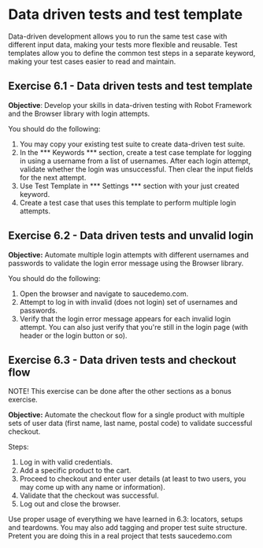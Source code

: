 # Data driven tests and test template

Data-driven development allows you to run the same test case with different input data, making your tests more flexible and reusable. Test templates allow you to define the common test steps in a separate keyword, making your test cases easier to read and maintain.

## Exercise 6.1 - Data driven tests and test template

**Objective**: Develop your skills in data-driven testing with Robot Framework and the Browser library with login attempts.

You should do the following:

1. You may copy your existing test suite to create data-driven test suite.
2. In the *** Keywords *** section, create a test case template for logging in using a username from a list of usernames. After each login attempt, validate whether the login was unsuccessful. Then clear the input fields for the next attempt.
3. Use Test Template in *** Settings *** section with your just created keyword.
4. Create a test case that uses this template to perform multiple login attempts.

## Exercise 6.2 - Data driven tests and unvalid login

**Objective:** Automate multiple login attempts with different usernames and passwords to validate the login error message using the Browser library.

You should do the following:

1. Open the browser and navigate to saucedemo.com.
2. Attempt to log in with invalid (does not login) set of usernames and passwords.
3. Verify that the login error message appears for each invalid login attempt. You can also just verify that you're still in the login page (with header or the login button or so).

## Exercise 6.3 - Data driven tests and checkout flow

NOTE! This exercise can be done after the other sections as a bonus exercise.

**Objective:** Automate the checkout flow for a single product with multiple sets of user data (first name, last name, postal code) to validate successful checkout.

Steps:

1. Log in with valid credentials.
2. Add a specific product to the cart.
3. Proceed to checkout and enter user details (at least to two users, you may come up with any name or information).
4. Validate that the checkout was successful.
5. Log out and close the browser.

Use proper usage of everything we have learned in 6.3: locators, setups and teardowns. You may also add tagging and proper test suite structure. Pretent you are doing this in a real project that tests saucedemo.com

